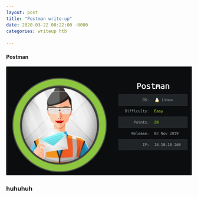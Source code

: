 ```yaml
---
layout: post
title: "Postman write-up"
date: 2020-03-22 00:22:00 -0000
categories: writeup htb

---
```

#### Postman
 
![alt text](https://github.com/faisalfs10x/faisalfs10x.github.io/blob/master/asset/htbwriteup/linux/postman/intro.PNG "postman intro")

### huhuhuh
